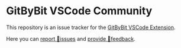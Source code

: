 # GitByBit VSCode Community

This repository is an issue tracker for the [GitByBit VSCode Extension](https://marketplace.visualstudio.com/items?itemName=GitByBit.gitbybit).

Here you can [report 🐞issues](https://github.com/GitByBit-com/VSCodeExtension/issues) and [provide 💬feedback](https://github.com/GitByBit-com/VSCodeExtension/discussions).
